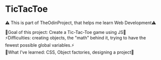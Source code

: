 # TicTacToe
⚠️ This is part of TheOdinProject, that helps me learn Web Development⚠️  
  
🧮Goal of this project: Create a Tic-Tac-Toe game using JS🧮  
⚡Difficulties: creating objects, the "math" behind it, trying to have the fewest possible global variables.⚡  
📗What I've learned: CSS, Object factories, designing a project📗  
